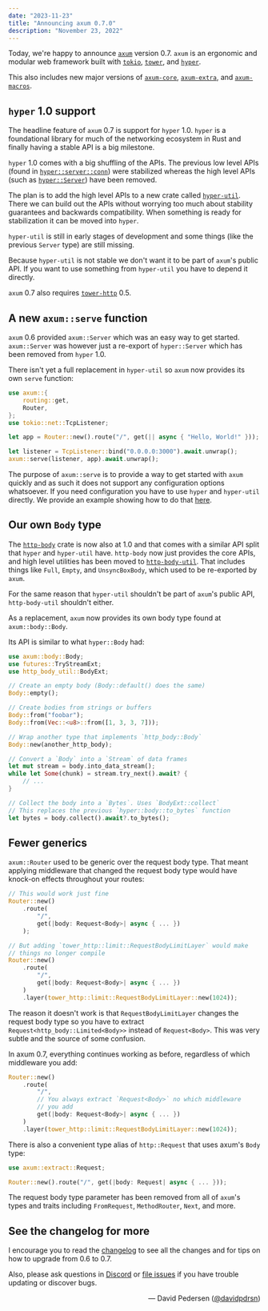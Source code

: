 ```yaml
---
date: "2023-11-23"
title: "Announcing axum 0.7.0"
description: "November 23, 2022"
---
```


Today, we're happy to announce [`axum`] version 0.7. `axum` is an ergonomic
and modular web framework built with [`tokio`], [`tower`], and [`hyper`].

This also includes new major versions of [`axum-core`], [`axum-extra`], and
[`axum-macros`].

## `hyper` 1.0 support

The headline feature of `axum` 0.7 is support for `hyper` 1.0. `hyper` is a
foundational library for much of the networking ecosystem in Rust and finally
having a stable API is a big milestone.

`hyper` 1.0 comes with a big shuffling of the APIs. The previous low level APIs
(found in [`hyper::server::conn`]) were stabilized whereas the high
level APIs (such as [`hyper::Server`]) have been removed.

The plan is to add the high level APIs to a new crate called [`hyper-util`].
There we can build out the APIs without worrying too much about stability
guarantees and backwards compatibility. When something is ready for
stabilization it can be moved into `hyper`.

`hyper-util` is still in early stages of development and some things (like the
previous `Server` type) are still missing.

Because `hyper-util` is not stable we don't want it to be part of `axum`'s
public API. If you want to use something from `hyper-util` you have to depend
it directly.

`axum` 0.7 also requires [`tower-http`] 0.5.

## A new `axum::serve` function

`axum` 0.6 provided `axum::Server` which was an easy way to get started.
`axum::Server` was however just a re-export of `hyper::Server` which has been
removed from `hyper` 1.0.

There isn't yet a full replacement in `hyper-util` so `axum` now provides its
own `serve` function:

```rust
use axum::{
    routing::get,
    Router,
};
use tokio::net::TcpListener;

let app = Router::new().route("/", get(|| async { "Hello, World!" }));

let listener = TcpListener::bind("0.0.0.0:3000").await.unwrap();
axum::serve(listener, app).await.unwrap();
```

The purpose of `axum::serve` is to provide a way to get started with `axum`
quickly and as such it does not support any configuration options whatsoever.
If you need configuration you have to use `hyper` and `hyper-util` directly. We
provide an example showing how to do that [here][hyper-serve-example].

## Our own `Body` type

The [`http-body`] crate is now also at 1.0 and that comes with a similar API split
that `hyper` and `hyper-util` have. `http-body` now just provides the core APIs,
and high level utilities has been moved to [`http-body-util`]. That includes
things like `Full`, `Empty`, and `UnsyncBoxBody`, which used to be re-exported by
`axum`.

For the same reason that `hyper-util` shouldn't be part of `axum`'s public API,
`http-body-util` shouldn't either.

As a replacement, `axum` now provides its own body type found at `axum::body::Body`.

Its API is similar to what `hyper::Body` had:

```rust
use axum::body::Body;
use futures::TryStreamExt;
use http_body_util::BodyExt;

// Create an empty body (Body::default() does the same)
Body::empty();

// Create bodies from strings or buffers
Body::from("foobar");
Body::from(Vec::<u8>::from([1, 3, 3, 7]));

// Wrap another type that implements `http_body::Body`
Body::new(another_http_body);

// Convert a `Body` into a `Stream` of data frames
let mut stream = body.into_data_stream();
while let Some(chunk) = stream.try_next().await? {
    // ...
}

// Collect the body into a `Bytes`. Uses `BodyExt::collect`
// This replaces the previous `hyper::body::to_bytes` function
let bytes = body.collect().await?.to_bytes();
```

## Fewer generics

`axum::Router` used to be generic over the request body type. That meant
applying middleware that changed the request body type would have knock-on
effects throughout your routes:

```rust
// This would work just fine
Router::new()
    .route(
        "/",
        get(|body: Request<Body>| async { ... })
    );

// But adding `tower_http::limit::RequestBodyLimitLayer` would make
// things no longer compile
Router::new()
    .route(
        "/",
        get(|body: Request<Body>| async { ... })
    )
    .layer(tower_http::limit::RequestBodyLimitLayer::new(1024));
```

The reason it doesn't work is that `RequestBodyLimitLayer` changes the request
body type so you have to extract `Request<http_body::Limited<Body>>` instead of
`Request<Body>`. This was very subtle and the source of some confusion.

In axum 0.7, everything continues working as before, regardless of which
middleware you add:

```rust
Router::new()
    .route(
        "/",
        // You always extract `Request<Body>` no which middleware
        // you add
        get(|body: Request<Body>| async { ... })
    )
    .layer(tower_http::limit::RequestBodyLimitLayer::new(1024));
```

There is also a convenient type alias of `http::Request` that uses axum's `Body` type:

```rust
use axum::extract::Request;

Router::new().route("/", get(|body: Request| async { ... }));
```

The request body type parameter has been removed from all of `axum`'s types and
traits including `FromRequest`, `MethodRouter`, `Next`, and more.

## See the changelog for more

I encourage you to read the [changelog] to see all the changes and for tips on
how to upgrade from 0.6 to 0.7.

Also, please ask questions in [Discord] or [file issues] if you have trouble
updating or discover bugs.

<div style="text-align:right">&mdash; David Pedersen (<a href="https://twitter.com/davidpdrsn">@davidpdrsn</a>)</div>

[`axum`]: https://crates.io/crates/axum
[`tokio`]: https://crates.io/crates/tokio
[`tower`]: https://crates.io/crates/tower
[`hyper`]: https://crates.io/crates/hyper
[`hyper-util`]: https://crates.io/crates/hyper-util
[`http-body`]: https://crates.io/crates/http-body
[`http-body-util`]: https://crates.io/crates/http-body-util
[`tower-http`]: https://crates.io/crates/tower-http
[changelog]: https://github.com/tokio-rs/axum/blob/main/axum/CHANGELOG.md
[Discord]: https://discord.gg/tokio
[file issues]: https://github.com/tokio-rs/axum/issues
[`hyper::server::conn`]: https://docs.rs/hyper/0.14.27/hyper/server/conn/index.html
[`hyper::Server`]: https://docs.rs/hyper/0.14.27/hyper/server/struct.Server.html
[`axum-core`]: https://crates.io/crates/axum-core
[`axum-extra`]: https://crates.io/crates/axum-extra
[`axum-macros`]: https://crates.io/crates/axum-macros
[hyper-serve-example]: https://github.com/tokio-rs/axum/blob/main/examples/serve-with-hyper/src/main.rs
